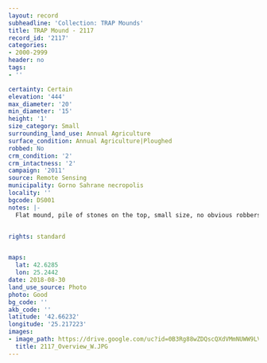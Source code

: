 ```yaml
---
layout: record
subheadline: 'Collection: TRAP Mounds'
title: TRAP Mound - 2117
record_id: '2117'
categories:
- 2000-2999
header: no
tags:
- ''

certainty: Certain
elevation: '444'
max_diameter: '20'
min_diameter: '15'
height: '1'
size_category: Small
surrounding_land_use: Annual Agriculture
surface_condition: Annual Agriculture|Ploughed
robbed: No
crm_condition: '2'
crm_intactness: '2'
campaign: '2011'
source: Remote Sensing
municipality: Gorno Sahrane necropolis
locality: ''
bgcode: DS001
notes: |-
  Flat mound, pile of stones on the top, small size, no obvious robbers' trenchs.


rights: standard


maps:
  lat: 42.6285
  lon: 25.2442
date: 2018-08-30
land_use_source: Photo
photo: Good
bg_code: ''
akb_code: ''
latitude: '42.66232'
longitude: '25.217223'
images:
- image_path: https://drive.google.com/uc?id=0B3Rg88wZDQscQXdVMmNUWW9LVE0
  title: 2117_Overview_W.JPG
---
```

